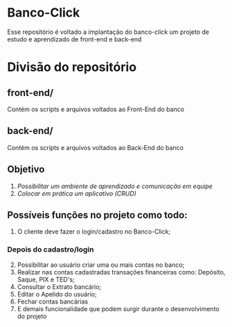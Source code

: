 # Banco-Click
Esse repositório é voltado a implantação do banco-click um projeto de estudo e aprendizado de front-end e back-end

# Divisão do repositório
## front-end/
Contém os scripts e arquivos voltados ao Front-End do banco

## back-end/
Contém os scripts e arquivos voltados ao Back-End do banco

## Objetivo
1) _Possibilitar um ambiente de aprendizado e comunicação em equipe_
3) _Colocar em prática um aplicativo (CRUD)_

## Possíveis funções no projeto como todo:
1) O cliente deve fazer o login/cadastro no Banco-Click;
### Depois do cadastro/login
2) Possibilitar ao usuário criar uma ou mais contas no banco;
3) Realizar nas contas cadastradas transações financeiras como: Depósito, Saque, PIX e TED's;
4) Consultar o Extrato bancário;
5) Editar o Apelido do usuário;
6) Fechar contas bancárias
7) E demais funcionalidade que podem surgir durante o desenvolvimento do projeto
